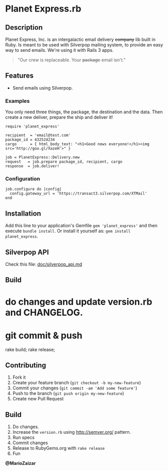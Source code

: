 Planet Express.rb
=================

Description
-----------

Planet Express, Inc. is an intergalactic email delivery <strike>company</strike>
lib built in Ruby. Is meant to be used with Silverpop mailing system, to provide
an easy way to send emails. We're using it with Rails 3 apps.

> "Our crew is replaceable. Your <strike>package</strike> email isn't."

Features
--------

- Send emails using Silverpop.

### Examples

You only need three things, the package, the destination and the data.
Then create a new deliver, prepare the ship and deliver it!

```
require 'planet_express'

recipient  = 'email@test.com'
package_id = 432524234
cargo      = { html_body_text: "<h1>Good news everyone!</h1><img src='http://goo.gl/XazeH'>" }

job = PlanetExpress::Delivery.new
request   = job.prepare package_id, recipient, cargo
response  = job.deliver!
```

### Configuration

```
job.configure do |config|
  config.gateway_url = 'https://transact3.silverpop.com/XTMail'
end
```

Installation
------------

Add this line to your application's Gemfile `gem 'planet_express'` and then
execute `bundle install`. Or install it yourself as: `gem install planet_express`.

Silverpop API
-------------

Check this file: [doc/silverpop_api.md](./doc/silverpop_api.md)

Build
------------

# do changes and update version.rb and CHANGELOG.
# git commit & push
rake build;
rake release;


Contributing
------------

1. Fork it
2. Create your feature branch (`git checkout -b my-new-feature`)
3. Commit your changes (`git commit -am 'Add some feature'`)
4. Push to the branch (`git push origin my-new-feature`)
5. Create new Pull Request

Build
-----

1. Do changes.
2. Increase the `version.rb` using <http://semver.org/> pattern.
3. Run specs
4. Commit changes
5. Release to RubyGems.org with `rake release`
6. Fun

**@MarioZaizar**
